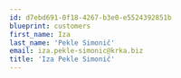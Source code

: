 ```yaml
---
id: d7ebd691-0f18-4267-b3e0-e5524392851b
blueprint: customers
first_name: Iza
last_name: 'Pekle Simonič'
email: iza.pekle-simonic@krka.biz
title: 'Iza Pekle Simonič'
---
```

